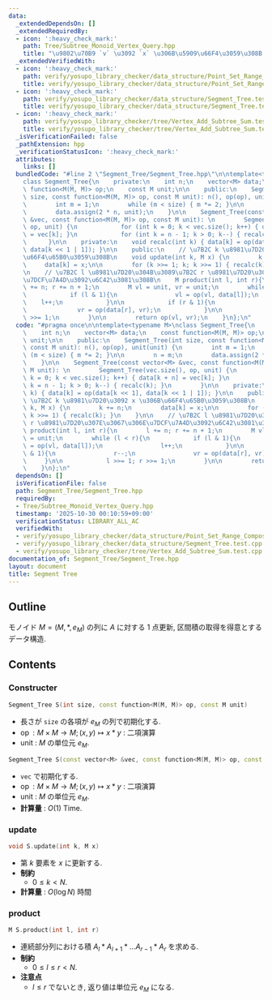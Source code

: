 ```yaml
---
data:
  _extendedDependsOn: []
  _extendedRequiredBy:
  - icon: ':heavy_check_mark:'
    path: Tree/Subtree_Monoid_Vertex_Query.hpp
    title: "\u9802\u70B9 `v` \u3092 `x` \u306B\u5909\u66F4\u3059\u308B."
  _extendedVerifiedWith:
  - icon: ':heavy_check_mark:'
    path: verify/yosupo_library_checker/data_structure/Point_Set_Range_Composite.test.cpp
    title: verify/yosupo_library_checker/data_structure/Point_Set_Range_Composite.test.cpp
  - icon: ':heavy_check_mark:'
    path: verify/yosupo_library_checker/data_structure/Segment_Tree.test.cpp
    title: verify/yosupo_library_checker/data_structure/Segment_Tree.test.cpp
  - icon: ':heavy_check_mark:'
    path: verify/yosupo_library_checker/tree/Vertex_Add_Subtree_Sum.test.cpp
    title: verify/yosupo_library_checker/tree/Vertex_Add_Subtree_Sum.test.cpp
  _isVerificationFailed: false
  _pathExtension: hpp
  _verificationStatusIcon: ':heavy_check_mark:'
  attributes:
    links: []
  bundledCode: "#line 2 \"Segment_Tree/Segment_Tree.hpp\"\n\ntemplate<typename M>\n\
    class Segment_Tree{\n    private:\n    int n;\n    vector<M> data;\n    const\
    \ function<M(M, M)> op;\n    const M unit;\n\n    public:\n    Segment_Tree(int\
    \ size, const function<M(M, M)> op, const M unit): n(), op(op), unit(unit) {\n\
    \        int m = 1;\n        while (m < size) { m *= 2; }\n\n        n = m;\n\
    \        data.assign(2 * n, unit);\n    }\n\n    Segment_Tree(const vector<M>\
    \ &vec, const function<M(M, M)> op, const M unit): \n        Segment_Tree(vec.size(),\
    \ op, unit) {\n            for (int k = 0; k < vec.size(); k++) { data[k + n]\
    \ = vec[k]; }\n            for (int k = n - 1; k > 0; k--) { recalc(k); }\n  \
    \      }\n\n    private:\n    void recalc(int k) { data[k] = op(data[k << 1],\
    \ data[k << 1 | 1]); }\n\n    public:\n    // \u7B2C k \u8981\u7D20\u3092 x \u306B\
    \u66F4\u65B0\u3059\u308B\n    void update(int k, M x) {\n        k += n;\n   \
    \     data[k] = x;\n\n        for (k >>= 1; k; k >>= 1) { recalc(k); }\n    }\n\
    \n    // \u7B2C l \u8981\u7D20\u304B\u3089\u7B2C r \u8981\u7D20\u307E\u3067\u306E\
    \u7DCF\u7A4D\u3092\u6C42\u3081\u308B\n    M product(int l, int r){\n        l\
    \ += n; r += n + 1;\n        M vl = unit, vr = unit;\n        while (l < r){\n\
    \            if (l & 1){\n                vl = op(vl, data[l]);\n            \
    \    l++;\n            }\n\n            if (r & 1){\n                r--;\n  \
    \              vr = op(data[r], vr);\n            }\n\n            l >>= 1; r\
    \ >>= 1;\n        }\n\n        return op(vl, vr);\n    }\n};\n"
  code: "#pragma once\n\ntemplate<typename M>\nclass Segment_Tree{\n    private:\n\
    \    int n;\n    vector<M> data;\n    const function<M(M, M)> op;\n    const M\
    \ unit;\n\n    public:\n    Segment_Tree(int size, const function<M(M, M)> op,\
    \ const M unit): n(), op(op), unit(unit) {\n        int m = 1;\n        while\
    \ (m < size) { m *= 2; }\n\n        n = m;\n        data.assign(2 * n, unit);\n\
    \    }\n\n    Segment_Tree(const vector<M> &vec, const function<M(M, M)> op, const\
    \ M unit): \n        Segment_Tree(vec.size(), op, unit) {\n            for (int\
    \ k = 0; k < vec.size(); k++) { data[k + n] = vec[k]; }\n            for (int\
    \ k = n - 1; k > 0; k--) { recalc(k); }\n        }\n\n    private:\n    void recalc(int\
    \ k) { data[k] = op(data[k << 1], data[k << 1 | 1]); }\n\n    public:\n    //\
    \ \u7B2C k \u8981\u7D20\u3092 x \u306B\u66F4\u65B0\u3059\u308B\n    void update(int\
    \ k, M x) {\n        k += n;\n        data[k] = x;\n\n        for (k >>= 1; k;\
    \ k >>= 1) { recalc(k); }\n    }\n\n    // \u7B2C l \u8981\u7D20\u304B\u3089\u7B2C\
    \ r \u8981\u7D20\u307E\u3067\u306E\u7DCF\u7A4D\u3092\u6C42\u3081\u308B\n    M\
    \ product(int l, int r){\n        l += n; r += n + 1;\n        M vl = unit, vr\
    \ = unit;\n        while (l < r){\n            if (l & 1){\n                vl\
    \ = op(vl, data[l]);\n                l++;\n            }\n\n            if (r\
    \ & 1){\n                r--;\n                vr = op(data[r], vr);\n       \
    \     }\n\n            l >>= 1; r >>= 1;\n        }\n\n        return op(vl, vr);\n\
    \    }\n};\n"
  dependsOn: []
  isVerificationFile: false
  path: Segment_Tree/Segment_Tree.hpp
  requiredBy:
  - Tree/Subtree_Monoid_Vertex_Query.hpp
  timestamp: '2025-10-30 00:10:59+09:00'
  verificationStatus: LIBRARY_ALL_AC
  verifiedWith:
  - verify/yosupo_library_checker/data_structure/Point_Set_Range_Composite.test.cpp
  - verify/yosupo_library_checker/data_structure/Segment_Tree.test.cpp
  - verify/yosupo_library_checker/tree/Vertex_Add_Subtree_Sum.test.cpp
documentation_of: Segment_Tree/Segment_Tree.hpp
layout: document
title: Segment Tree
---
```


## Outline

モノイド $M = (M, *, e_M)$ の列に $A$ に対する 1 点更新, 区間積の取得を得意とするデータ構造.

## Contents

### Constructer

```cpp
Segment_Tree S(int size, const function<M(M, M)> op, const M unit)
```

- 長さが `size` の各項が $e_M$ の列で初期化する.
- $\operatorname{op}: M \times M \to M; (x, y) \mapsto x * y$ : 二項演算
- $\mathrm{unit}$ : $M$ の単位元 $e_M$.

```cpp
Segment_Tree S(const vector<M> &vec, const function<M(M, M)> op, const M unit)
```

- `vec` で初期化する.
- $\operatorname{op}: M \times M \to M; (x, y) \mapsto x * y$ : 二項演算
- $\mathrm{unit}$ : $M$ の単位元 $e_M$.
- **計算量** : $O(1)$ Time.

### update

```cpp
void S.update(int k, M x)
```

- 第 $k$ 要素を $x$ に更新する.
- **制約**
  - $0 \leq k \lt N$.
- **計算量** : $O(\log N)$ 時間

### product

```cpp
M S.product(int l, int r)
```

* 連続部分列における積 $A_l * A_{l+1} * \dots A_{r-1} * A_r$ を求める.
* **制約**
  * $0 \leq l \leq r \lt N$.
* **注意点**
  * $l \leq r$ でないとき, 返り値は単位元 $e_M$ になる.
